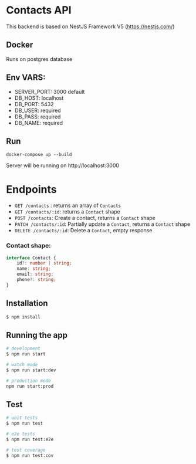 # Contacts API

This backend is based on NestJS Framework V5 (https://nestjs.com/)


## Docker
Runs on postgres database

## Env VARS:

- SERVER_PORT: 3000 default
- DB_HOST: localhost
- DB_PORT: 5432
- DB_USER: required
- DB_PASS: required
- DB_NAME: required

## Run

`docker-compose up --build `

Server will be running on http://localhost:3000

# Endpoints

 - `GET /contacts` : returns an array of `Contacts`
 - `GET /contacts/:id`: returns a `Contact` shape 
 - `POST /contacts`: Create a contact, returns a `Contact` shape
 - `PATCH /contacts/:id`: Partially update a `Contact`, returns a `Contact` shape
 - `DELETE /contacts/:id`: Delete a `Contact`, empty response

### Contact shape:
```typescript
interface Contact {
    id?: number | string;
    name: string;
    email: string;
    phone?: string;
}
```
## Installation

```bash
$ npm install
```

## Running the app

```bash
# development
$ npm run start

# watch mode
$ npm run start:dev

# production mode
npm run start:prod
```

## Test

```bash
# unit tests
$ npm run test

# e2e tests
$ npm run test:e2e

# test coverage
$ npm run test:cov
```


